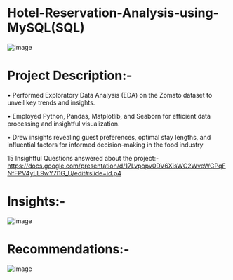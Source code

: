 # Hotel-Reservation-Analysis-using-MySQL(SQL)

![image](https://github.com/rajgudhka/Hotel-Reservation-Analysis-using-MySQL/assets/167026479/feb229b2-3d26-4722-a6ee-9817f1f4b36c)

# Project Description:-
•  Performed Exploratory Data Analysis (EDA) on the Zomato dataset to unveil key trends and insights.

• Employed Python, Pandas, Matplotlib, and Seaborn for efficient data processing and insightful visualization.

• Drew insights revealing guest preferences, optimal stay lengths, and influential factors for informed decision-making in the food industry

15 Insightful Questions answered about the project:-
https://docs.google.com/presentation/d/17Lvpopv0DV6XisWC2WveWCPqFNfFPV4yLL9wY7l1G_U/edit#slide=id.p4

# Insights:-

![image](https://github.com/rajgudhka/Hotel-Reservation-Analysis-using-MySQL/assets/167026479/fae7949b-e84a-4e90-8af9-f7a736067380)


# Recommendations:-

![image](https://github.com/rajgudhka/Hotel-Reservation-Analysis-using-MySQL/assets/167026479/4c84f497-c774-41f0-be65-af79ddd5b4ab)

